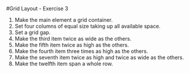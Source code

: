 #Grid Layout - Exercise 3 

1. Make the main element a grid container.
2. Set four columns of equal size taking up all available space. 
3. Set a grid gap.
4. Make the third item twice as wide as the others. 
5. Make the fifth item twice as high as the others. 
6. Make the fourth item three times as high as the others.
7. Make the seventh item twice as high and twice as wide as the others.
8. Make the twelfth item span a whole row. 
